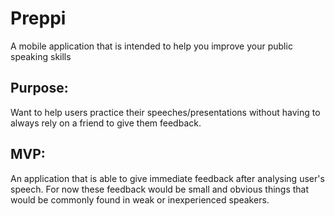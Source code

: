 # Preppi
A mobile application that is intended to help you improve your public speaking skills

## Purpose: 
Want to help users practice their speeches/presentations without having to always rely on a friend to give them feedback. 

## MVP: 
An application that is able to give immediate feedback after analysing user's speech. For now these feedback would be small and obvious things that would be commonly found in weak or inexperienced speakers.
